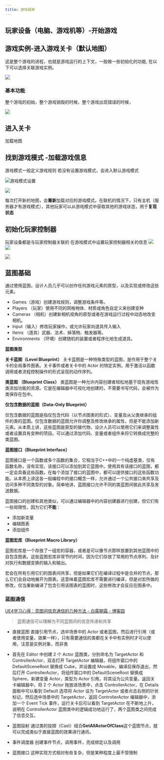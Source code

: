 ```yaml
---
title: 游戏框架
---
```

## 玩家设备（电脑、游戏机等）-开始游戏

## 游戏实例-进入游戏关卡（默认地图）

这是整个游戏的进程，也就是游戏运行的上下文，一般做一些初始化的功能, 在以下可以选择关联游戏实例。

![](/media/游戏框架/IMG-游戏框架-20231112092149290.png)
### 基本功能

整个游戏的初始，整个游戏销毁的时候，整个游戏出现错误的时候，

![](/media/游戏框架/IMG-游戏框架-20231112092103303.png)


## 进入关卡

加载地图

## 找到游戏模式 -加载游戏信息

游戏模式一般定义游戏规则
若没有设置游戏模式，会进入默认游戏模式

![游戏模式设置](/media/游戏框架/IMG-游戏框架-20231112092551244.png)

![](/media/游戏框架/IMG-游戏框架-20231112092705191.png)

每次打开新的地图，会**重新**加载对应的游戏模式。在联机的情况下，只有主机（服务器才有游戏模式），其他玩家可以从游戏模式中获取其他的游戏状态，用于**复现状态**

## 初始化玩家控制器

玩家设备都是与玩家控制器关联的
在游戏模式中设置玩家控制器相关的信息
![](/media/游戏框架/IMG-游戏框架-20231112093344505.png) ![](/media/游戏框架/IMG-游戏框架-20231112093603930.png)

![](media/游戏框架/IMG-游戏框架-20231112093610859.png)


## 蓝图基础

通过使用蓝图，设计人员几乎可以创作任何游戏元素的原型，以及实现或修改这些元素。

- Games（游戏）创建游戏规则，调整游戏条件等。
- Players （玩家）使用不同的网格物体、材质或角色自定义来创建变种
- Cameras （相机）创建新相机视角的原型或者在游戏运行过程中动态地改变相机。
- Input（输入）修改玩家操作，或允许玩家向道具传入输入
- Items （道具）武器、法术、掉落物、触发器等。
- Environments （环境）创建随机的装置或者程序化地生成道具。

**蓝图类型**

**关卡蓝图（Level Blueprint）**
关卡蓝图是一种特殊类型的蓝图，是作用于整个关卡的全局事件图表。关卡事件或者关卡中的 Actor 的特定实例，用于激活以函数调用或者流程控制操作的形式呈现的动作序列。

**类蓝图 （Blueprint Class）**
类蓝图是一种允许内容创建者轻松地基于现有游戏性类添加功能的资源。它是在编辑器中可视化地创建的，不需要书写代码，会被作为类保存在包中。

**仅包含数据的蓝图（Data-Only Blueprint）**

仅包含数据的蓝图是指仅包含代码（以节点图表的形式）、变量及从父类继承的组件的类的蓝图。仅包含数据的蓝图允许你调整及修改继承的属性，但是不能添加新元素。从本质上讲，这些蓝图是原型的替代物，设计人员可以使用它们来调整属性或者设置具有变种的项目。可以通过添加代码、变量或者组件来将它转换成完整的类蓝图。

**蓝图接口（Blueprint Interface）**

蓝图接口是一个函数或多个函数的集合，它相当于C++中的一个纯虚基类，仅有函数名称，没有实现，该接口可以添加到其它蓝图中。使用具有该接口的蓝图，都一定会具备这些函数。在每个添加了接口的蓝图中，都可以提供接口的这些函数功能。从本质上讲这各一般编程中的接口概念一样，允许通过一个公共接口来共享及访问多种不同类型的对象。简单地讲，蓝图接口允许不同的类蓝图间彼此共享及发送数据。

蓝图接口的创建和其他类似，可以通过编辑器中的内容创建器进行创建，但它们有一些局限性，因为它们**不能**：

- 添加新变量
- 编辑图表
- 添加组件

**蓝图宏库（Blueprint Macro Library）**

蓝图宏库是一个存放了一组宏的容器，或者是可以像节点那样放置到其他蓝图中的自包含图表。这些蓝图宏库非常节约时间，因为它们存放了常用的节点序列、及针对执行和数据变换的输入和输出。

宏会在所有引用它们的图表间共享，但是如果它们在编译过程中是合并的节点，那么它们会自动地展开为图表。这意味着蓝图宏库不需要进行编译，但是对宏所做的修改，仅当重新编译了包含引用该图表的蓝图时，这些修改才会反应在图表中。


### 蓝图通信

[UE4学习心得：蓝图间信息通信的几种方法 - 白露期霜 - 博客园](https://www.cnblogs.com/songiveideas/p/learnmore2.html)

> 蓝图通信可以理解为不同蓝图间的信息传递和共享

- 直接蓝图
直接引用节点，选中场景中的 Actor 或者蓝图，然后进行引用（或者使用变量，效果一样），只有需要通信的类都在关卡中有实例时才可以使用，注意是实例对象，而非类

- 首先在 Editor 中创建 2 个 Actor 蓝图类，分别命名为 TargetActor 和 ControllerActor，双击打开 TargetActor 编辑器，将组件窗口中的 DefaultSceneRoot 替换成 Cube，并设置成 Movable，编译后保存退出，然后打开 ControllerActor，将组件窗口中的 DefaultSceneRoot 替换成 Sphere，新建变量 Actor，类型为 Actor 引用，将其设为公共变量。返回关卡编辑器中，将 2 个 Actor 拖放进场景中，点击 ControllerActor，在 Details 面板中可以看到 Default 选项将 Actor 设为 TargetActor 或者点击右侧的针状标记，然后选中场景中的 TargetActor，返回 ControllerActor 编辑器中，添加一个 Event Tick 事件，运行关卡后可以看到 TargetActor 在不断地上升，说明在 ControllerActor 蓝图类中的逻辑成功地运行了，两个蓝图类之间完成了信息交互。


- 蓝图投射
通过类的投掷（Cast）结合**GetAllActorOfClass**这个蓝图节点，就可以完成类似于直接蓝图的效果进行通讯。

- 事件调度器
创建事件节点，调用事件，完成绑定以及调用

- 蓝图接口
这种实现方式相对有些复杂，但是某种程度上最不受限制



